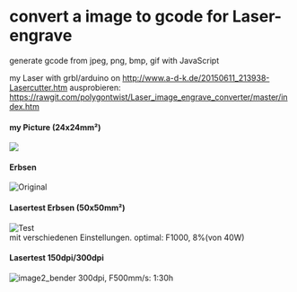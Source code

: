 # convert a image to gcode for Laser-engrave
generate gcode from jpeg, png, bmp, gif with JavaScript

my Laser with grbl/arduino on http://www.a-d-k.de/20150611_213938-Lasercutter.htm
ausprobieren: https://rawgit.com/polygontwist/Laser_image_engrave_converter/master/index.htm

#### my Picture (24x24mm²) ####
![](https://cloud.githubusercontent.com/assets/3751286/10120507/335d9616-64bd-11e5-97c4-467d5f5e6e8b.jpg)

#### Erbsen ####
![Original](https://cloud.githubusercontent.com/assets/3751286/10120509/4661647c-64bd-11e5-90ad-499d471e8555.png)

#### Lasertest Erbsen (50x50mm²) ####
![Test](https://cloud.githubusercontent.com/assets/3751286/10120508/3dfb0f5e-64bd-11e5-9727-f4dbdd309022.jpg)
<br>
mit verschiedenen Einstellungen.
optimal: F1000, 8%(von 40W)

#### Lasertest 150dpi/300dpi ####
![image2_bender](https://cloud.githubusercontent.com/assets/3751286/19625959/12359782-9927-11e6-80af-ccdadad53659.jpg)
300dpi, F500mm/s: 1:30h
